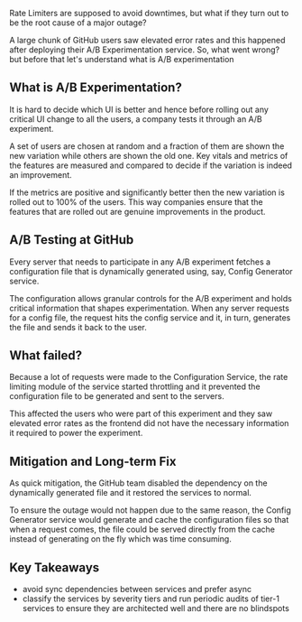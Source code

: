 Rate Limiters are supposed to avoid downtimes, but what if they turn out to be the root cause of a major outage?

A large chunk of GitHub users saw elevated error rates and this happened after deploying their A/B Experimentation service. So, what went wrong? but before that let's understand what is A/B experimentation

## What is A/B Experimentation?

It is hard to decide which UI is better and hence before rolling out any critical UI change to all the users, a company tests it through an A/B experiment.

A set of users are chosen at random and a fraction of them are shown the new variation while others are shown the old one. Key vitals and metrics of the features are measured and compared to decide if the variation is indeed an improvement.

If the metrics are positive and significantly better then the new variation is rolled out to 100% of the users. This way companies ensure that the features that are rolled out are genuine improvements in the product.

## A/B Testing at GitHub

Every server that needs to participate in any A/B experiment fetches a configuration file that is dynamically generated using, say, Config Generator service.

The configuration allows granular controls for the A/B experiment and holds critical information that shapes experimentation. When any server requests for a config file, the request hits the config service and it, in turn, generates the file and sends it back to the user.

## What failed?

Because a lot of requests were made to the Configuration Service, the rate limiting module of the service started throttling and it prevented the configuration file to be generated and sent to the servers.

This affected the users who were part of this experiment and they saw elevated error rates as the frontend did not have the necessary information it required to power the experiment.

## Mitigation and Long-term Fix

As quick mitigation, the GitHub team disabled the dependency on the dynamically generated file and it restored the services to normal.

To ensure the outage would not happen due to the same reason, the Config Generator service would generate and cache the configuration files so that when a request comes, the file could be served directly from the cache instead of generating on the fly which was time consuming.

## Key Takeaways

- avoid sync dependencies between services and prefer async
- classify the services by severity tiers and run periodic audits of tier-1 services to ensure they are architected well and there are no blindspots
